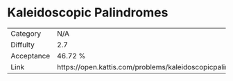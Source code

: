 # Kaleidoscopic Palindromes

<table>
    <tr>
        <td>Category</td>
        <td>N/A</td>
    </tr>
    <tr>
        <td>Diffulty</td>
        <td>2.7</td>
    </tr>
    <tr>
        <td>Acceptance</td>
        <td>46.72 %</td>
    </tr>
    <tr>
        <td>Link</td>
        <td>https://open.kattis.com/problems/kaleidoscopicpalindromes</td>
    </tr>
</table>